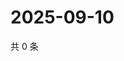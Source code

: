 # 2025-09-10

共 0 条

<!-- BEGIN ZHIHUVIDEO -->
<!-- 最后更新时间 Wed Sep 10 2025 20:20:46 GMT+0800 (China Standard Time) -->

<!-- END ZHIHUVIDEO -->

